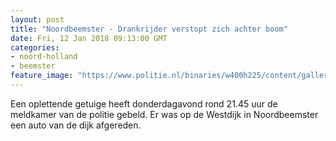 ```yaml
---
layout: post
title: "Noordbeemster - Drankrijder verstopt zich achter boom"
date: Fri, 12 Jan 2018 09:13:00 GMT
categories: 
- noord-holland 
- beemster 
feature_image: "https://www.politie.nl/binaries/w400h225/content/gallery/politie/stockfotos/opsporing-recherche/agent-loopt-met-diensthond-in-bosgebied.jpg"
---
```


Een oplettende getuige heeft donderdagavond rond 21.45 uur de meldkamer van de politie gebeld. Er was op de Westdijk in Noordbeemster een auto van de dijk afgereden.
